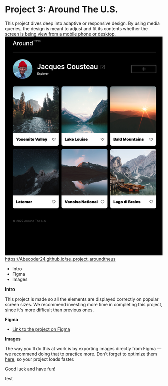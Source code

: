 # Project 3: Around The U.S.

This project dives deep into adaptive or responsive design.
By using media queries, the design is meant to adjust and fit its contents whether the screen is being view from a mobile phone or desktop.
<img src="./images/screen-shot.png">
https://Abecoder24.github.io/se_project_aroundtheus

- Intro
- Figma
- Images

**Intro**

This project is made so all the elements are displayed correctly on popular screen sizes. We recommend investing more time in completing this project, since it's more difficult than previous ones.

**Figma**

- [Link to the project on Figma](https://www.figma.com/file/ii4xxsJ0ghevUOcssTlHZv/Sprint-3%3A-Around-the-US?node-id=0%3A1)

**Images**

The way you'll do this at work is by exporting images directly from Figma — we recommend doing that to practice more. Don't forget to optimize them [here](https://tinypng.com/), so your project loads faster.

Good luck and have fun!

test
